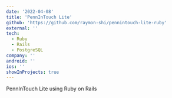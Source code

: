 ```yaml
---
date: '2022-04-08'
title: 'PennInTouch Lite'
github: 'https://github.com/raymon-shi/pennintouch-lite-ruby'
external: ''
tech:
  - Ruby
  - Rails
  - PostgreSQL
company: ''
android: ''
ios: ''
showInProjects: true
---
```


PennInTouch Lite using Ruby on Rails
